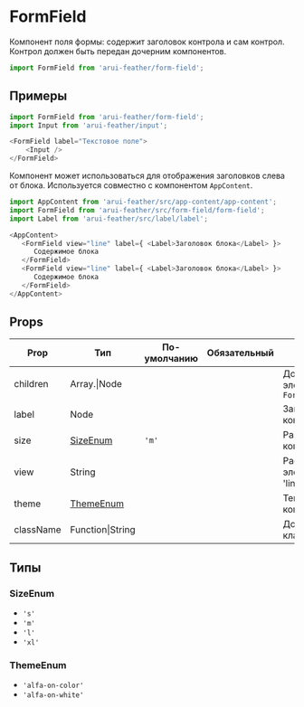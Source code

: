 # FormField

Компонент поля формы: cодержит заголовок контрола и сам контрол.
Контрол должен быть передан дочерним компонентов.

```javascript
import FormField from 'arui-feather/form-field';
```

## Примеры


```javascript
import FormField from 'arui-feather/form-field';
import Input from 'arui-feather/input';

<FormField label="Текстовое поле">
    <Input />
</FormField>
```

Компонент может использоваться для отображения заголовков слева от блока.
Используется совместно с компонентом `AppContent`.

```javascript
import AppContent from 'arui-feather/src/app-content/app-content';
import FormField from 'arui-feather/src/form-field/form-field';
import Label from 'arui-feather/src/label/label';

<AppContent>
   <FormField view="line" label={ <Label>Заголовок блока</Label> }>
      Содержимое блока
   </FormField>
   <FormField view="line" label={ <Label>Заголовок блока</Label> }>
      Содержимое блока
   </FormField>
</AppContent>
```



## Props


| Prop  | Тип  | По-умолчанию | Обязательный | Описание |
| ----- | ---- | ------------ | ------------ |----------|
| children | Array.<Node>\|Node |  |  | Дочерние элементы `FormField` |
| label | Node |  |  | Заголовок для контрола |
| size | [SizeEnum](#SizeEnum) | `'m'`  |  | Размер компонента |
| view | String |  |  | Расположение элемента label: 'line' |
| theme | [ThemeEnum](#ThemeEnum) |  |  | Тема компонента |
| className | Function\|String |  |  | Дополнительный класс |







## Типы






### <a id="SizeEnum"></a>SizeEnum

 * `'s'`
 * `'m'`
 * `'l'`
 * `'xl'`


### <a id="ThemeEnum"></a>ThemeEnum

 * `'alfa-on-color'`
 * `'alfa-on-white'`



